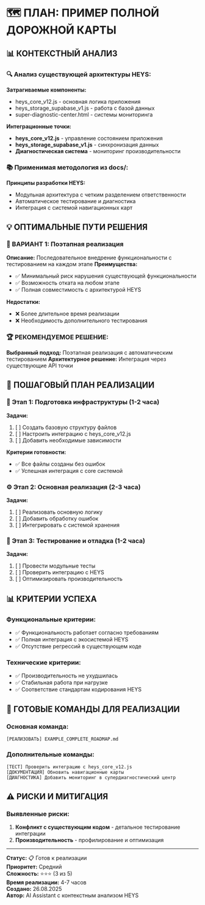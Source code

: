 # 🗺️ ПЛАН: ПРИМЕР ПОЛНОЙ ДОРОЖНОЙ КАРТЫ

## 📊 КОНТЕКСТНЫЙ АНАЛИЗ

### 🔍 Анализ существующей архитектуры HEYS:

**Затрагиваемые компоненты:**

- heys_core_v12.js - основная логика приложения
- heys_storage_supabase_v1.js - работа с базой данных
- super-diagnostic-center.html - системы мониторинга

**Интеграционные точки:**

- **heys_core_v12.js** - управление состоянием приложения
- **heys_storage_supabase_v1.js** - синхронизация данных
- **Диагностическая система** - мониторинг производительности

### 📚 Применимая методология из docs/:

**Принципы разработки HEYS:**

- Модульная архитектура с четким разделением ответственности
- Автоматическое тестирование и диагностика
- Интеграция с системой навигационных карт

## 💡 ОПТИМАЛЬНЫЕ ПУТИ РЕШЕНИЯ

### 🎯 ВАРИАНТ 1: Поэтапная реализация

**Описание:** Последовательное внедрение функциональности с тестированием на
каждом этапе **Преимущества:**

- ✅ Минимальный риск нарушения существующей функциональности
- ✅ Возможность отката на любом этапе
- ✅ Полная совместимость с архитектурой HEYS

**Недостатки:**

- ❌ Более длительное время реализации
- ❌ Необходимость дополнительного тестирования

### 🏆 РЕКОМЕНДУЕМОЕ РЕШЕНИЕ:

**Выбранный подход:** Поэтапная реализация с автоматическим тестированием
**Архитектурное решение:** Интеграция через существующие API точки

## 🚀 ПОШАГОВЫЙ ПЛАН РЕАЛИЗАЦИИ

### 🔧 Этап 1: Подготовка инфраструктуры (1-2 часа)

**Задачи:**

1. [ ] Создать базовую структуру файлов
2. [ ] Настроить интеграцию с heys_core_v12.js
3. [ ] Добавить необходимые зависимости

**Критерии готовности:**

- ✅ Все файлы созданы без ошибок
- ✅ Успешная интеграция с core системой

### ⚙️ Этап 2: Основная реализация (2-3 часа)

**Задачи:**

1. [ ] Реализовать основную логику
2. [ ] Добавить обработку ошибок
3. [ ] Интегрировать с системой хранения

### 🧪 Этап 3: Тестирование и отладка (1-2 часа)

**Задачи:**

1. [ ] Провести модульные тесты
2. [ ] Проверить интеграцию с HEYS
3. [ ] Оптимизировать производительность

## 📊 КРИТЕРИИ УСПЕХА

### Функциональные критерии:

- ✅ Функциональность работает согласно требованиям
- ✅ Полная интеграция с экосистемой HEYS
- ✅ Отсутствие регрессий в существующем коде

### Технические критерии:

- ✅ Производительность не ухудшилась
- ✅ Стабильная работа при нагрузке
- ✅ Соответствие стандартам кодирования HEYS

## 🔧 ГОТОВЫЕ КОМАНДЫ ДЛЯ РЕАЛИЗАЦИИ

### Основная команда:

```
[РЕАЛИЗОВАТЬ] EXAMPLE_COMPLETE_ROADMAP.md
```

### Дополнительные команды:

```
[ТЕСТ] Проверить интеграцию с heys_core_v12.js
[ДОКУМЕНТАЦИЯ] Обновить навигационные карты
[ДИАГНОСТИКА] Добавить мониторинг в супердиагностический центр
```

## ⚠️ РИСКИ И МИТИГАЦИЯ

### Выявленные риски:

1. **Конфликт с существующим кодом** - детальное тестирование интеграции
2. **Производительность** - профилирование и оптимизация

---

**Статус:** 📋 Готов к реализации  
**Приоритет:** Средний  
**Сложность:** ⭐⭐⭐ (3 из 5)  
**Время реализации:** 4-7 часов  
**Создано:** 26.08.2025  
**Автор:** AI Assistant с контекстным анализом HEYS
